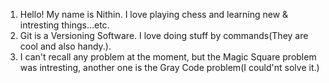 1. Hello! My name is Nithin. I love playing chess and learning new & intresting things...etc.
2. Git is a Versioning Software. I love doing stuff by commands(They are cool and also handy.).
3. I can't recall any problem at the moment, but the Magic Square problem was intresting, another one is the Gray Code problem(I could'nt solve it.)
